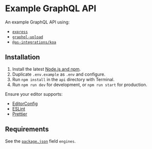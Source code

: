 # Example GraphQL API

An example GraphQL API using:

- [`express`](https://expressjs.com/)
- [`graphql-upload`](https://npm.im/graphql-upload)
- [`@as-integrations/koa`](https://npm.im/@as-integrations/koa)

## Installation

1.  Install the latest [Node.js and npm](https://npmjs.com/get-npm).
2.  Duplicate `.env.example` as `.env` and configure.
3.  Run `npm install` in the `api` directory with Terminal.
4.  Run `npm run dev` for development, or `npm run start` for production.

Ensure your editor supports:

- [EditorConfig](https://editorconfig.org)
- [ESLint](https://eslint.org)
- [Prettier](https://prettier.io)

## Requirements

See the [`package.json`](./package.json) field `engines`.
